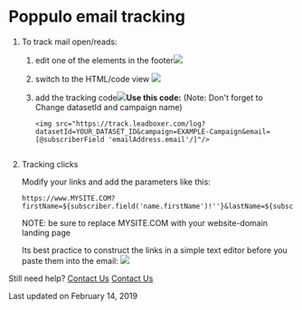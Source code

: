 # Poppulo email tracking

1. To track mail open/reads:
   1. edit one of the elements in the footer![](https://d33v4339jhl8k0.cloudfront.net/docs/assets/565e1cb7c697915b26a5c214/images/5c5d55b72c7d3a66e32e2e58/file-fIKLw7pVzD.png)
   2. switch to the HTML/code view ![](https://d33v4339jhl8k0.cloudfront.net/docs/assets/565e1cb7c697915b26a5c214/images/5c5d56012c7d3a66e32e2e5b/file-YbPKFfYAVs.png)
   3.  add the tracking code![](https://d33v4339jhl8k0.cloudfront.net/docs/assets/565e1cb7c697915b26a5c214/images/5c5d562c2c7d3a66e32e2e60/file-XdnVMD63e5.png)**Use this code:** (Note: Don't forget to Change datasetId and campaign name)

       ```
       <img src="https://track.leadboxer.com/log?datasetId=YOUR_DATASET_ID&campaign=EXAMPLE-Campaign&email=[@subscriberField 'emailAddress.email'/]"/>
       	
       ```
2.  Tracking clicks&#x20;

    Modify your links and add the parameters like this:

    ```
    https://www.MYSITE.COM?firstName=${subscriber.field('name.firstName')!''}&lastName=${subscriber.field('name.surname')!''}&email=${subscriber.field('emailAddress.email')!''}&companyName=${subscriber.field('company')!''}
    ```

    NOTE: be sure to replace MYSITE.COM with your website-domain landing page

    Its best practice to construct the links in a simple text editor before you paste them into the email: ![](https://d33v4339jhl8k0.cloudfront.net/docs/assets/565e1cb7c697915b26a5c214/images/5c5d57b82c7d3a66e32e2e72/file-jEcraiKKHo.png)

Still need help? [Contact Us](broken-reference) [Contact Us](broken-reference)

Last updated on February 14, 2019
